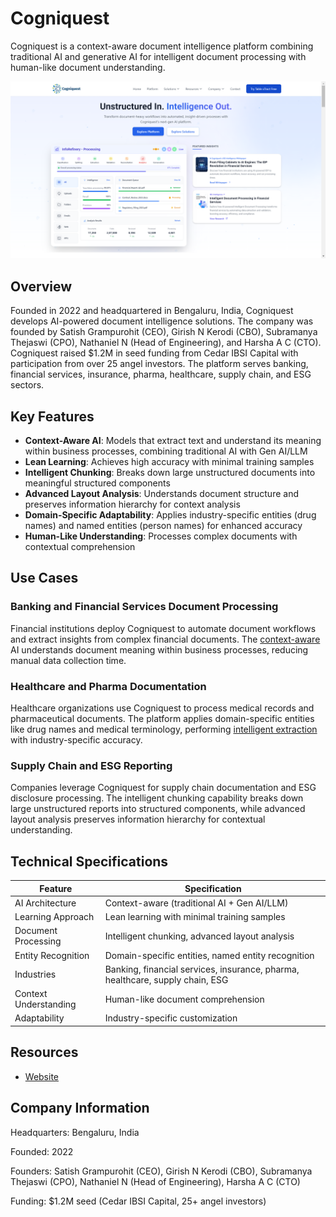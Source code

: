 # Cogniquest

Cogniquest is a context-aware document intelligence platform combining traditional AI and generative AI for intelligent document processing with human-like document understanding.

![Cogniquest](assets/cogniquest.png)

## Overview

Founded in 2022 and headquartered in Bengaluru, India, Cogniquest develops AI-powered document intelligence solutions. The company was founded by Satish Grampurohit (CEO), Girish N Kerodi (CBO), Subramanya Thejaswi (CPO), Nathaniel N (Head of Engineering), and Harsha A C (CTO). Cogniquest raised $1.2M in seed funding from Cedar IBSI Capital with participation from over 25 angel investors. The platform serves banking, financial services, insurance, pharma, healthcare, supply chain, and ESG sectors.

## Key Features

- **Context-Aware AI**: Models that extract text and understand its meaning within business processes, combining traditional AI with Gen AI/LLM
- **Lean Learning**: Achieves high accuracy with minimal training samples
- **Intelligent Chunking**: Breaks down large unstructured documents into meaningful structured components
- **Advanced Layout Analysis**: Understands document structure and preserves information hierarchy for context analysis
- **Domain-Specific Adaptability**: Applies industry-specific entities (drug names) and named entities (person names) for enhanced accuracy
- **Human-Like Understanding**: Processes complex documents with contextual comprehension

## Use Cases

### Banking and Financial Services Document Processing
Financial institutions deploy Cogniquest to automate document workflows and extract insights from complex financial documents. The [context-aware](../../capabilities/document-understanding/index.md) AI understands document meaning within business processes, reducing manual data collection time.

### Healthcare and Pharma Documentation
Healthcare organizations use Cogniquest to process medical records and pharmaceutical documents. The platform applies domain-specific entities like drug names and medical terminology, performing [intelligent extraction](../../capabilities/extraction/index.md) with industry-specific accuracy.

### Supply Chain and ESG Reporting
Companies leverage Cogniquest for supply chain documentation and ESG disclosure processing. The intelligent chunking capability breaks down large unstructured reports into structured components, while advanced layout analysis preserves information hierarchy for contextual understanding.

## Technical Specifications

| Feature | Specification |
|---------|---------------|
| AI Architecture | Context-aware (traditional AI + Gen AI/LLM) |
| Learning Approach | Lean learning with minimal training samples |
| Document Processing | Intelligent chunking, advanced layout analysis |
| Entity Recognition | Domain-specific entities, named entity recognition |
| Industries | Banking, financial services, insurance, pharma, healthcare, supply chain, ESG |
| Context Understanding | Human-like document comprehension |
| Adaptability | Industry-specific customization |

## Resources

- [Website](https://cogniquest.ai/)

## Company Information

Headquarters: Bengaluru, India

Founded: 2022

Founders: Satish Grampurohit (CEO), Girish N Kerodi (CBO), Subramanya Thejaswi (CPO), Nathaniel N (Head of Engineering), Harsha A C (CTO)

Funding: $1.2M seed (Cedar IBSI Capital, 25+ angel investors)
